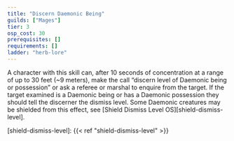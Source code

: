 ```yaml
---
title: "Discern Daemonic Being"
guilds: ["Mages"]
tier: 3
osp_cost: 30
prerequisites: []
requirements: []
ladder: "herb-lore"
---
```

A character with this skill can, after 10 seconds of concentration at a range of up to 30 feet (~9 meters), make the call “discern level of Daemonic being or possession” or ask a referee or marshal to enquire from the target. If the target examined is a Daemonic being or has a Daemonic possession they should tell the discerner the dismiss level. Some Daemonic creatures may be shielded from this effect, see [Shield Dismiss Level OS][shield-dismiss-level].

[shield-dismiss-level]: {{< ref "shield-dismiss-level" >}}